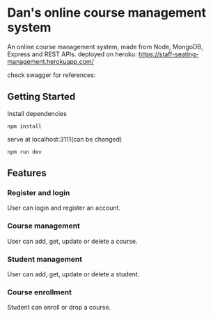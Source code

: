 # Dan's online course management system
An online course management system, made from Node, MongoDB, Express and REST APIs.
deployed on heroku: https://staff-seating-management.herokuapp.com/


check swagger for references: 

## Getting Started
Install dependencies
```
npm install
```
serve at localhost:3111(can be changed)

```
npm run dev
```

## Features

### Register and login
User can login and register an account.

### Course management
User can add, get, update or delete a course. 

### Student management
User can add, get, update or delete a student.

### Course enrollment 
Student can enroll or drop a course. 
